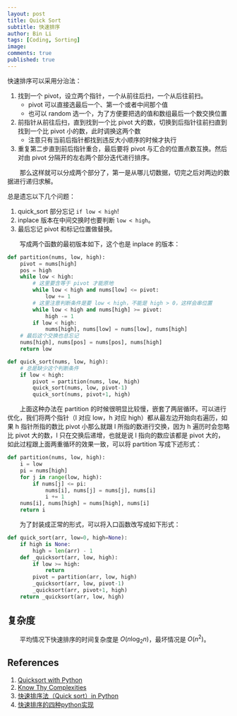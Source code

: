 ```yaml
---
layout: post
title: Quick Sort
subtitle: 快速排序
author: Bin Li
tags: [Coding, Sorting]
image: 
comments: true
published: true
---
```


快速排序可以采用分治法：
1. 找到一个 pivot，设立两个指针，一个从前往后扫，一个从后往前扫。
    * pivot 可以直接选最后一个、第一个或者中间那个值
    * 也可以 random 选一个，为了方便要把选的值和数组最后一个数交换位置
2. 前指针从前往后扫，直到找到一个比 pivot 大的数，切换到后指针往前扫直到找到一个比 pivot 小的数，此时调换这两个数
    * 注意只有当前后指针都找到违反大小顺序的时候才执行
3. 重复第二步直到前后指针重合，最后要将 pivot 与汇合的位置点数互换。然后对由 pivot 分隔开的左右两个部分迭代进行排序。

　　那么这样就可以分成两个部分了，第一是从哪儿切数据，切完之后对两边的数据进行递归求解。
    
总是遗忘以下几个问题：
1. quick_sort 部分忘记 `if low < high`!
2. inplace 版本在中间交换时也要判断 `low < high`。
3. 最后忘记 pivot 和标记位置做替换。

　　写成两个函数的最初版本如下，这个也是 inplace 的版本：
```python
def partition(nums, low, high):
    pivot = nums[high]
    pos = high
    while low < high:
        # 这里要含等于 pivot 才能原地
        while low < high and nums[low] <= pivot:
            low += 1
        # 这里注意判断条件是要 low < high，不能是 high > 0，这样会串位置
        while low < high and nums[high] >= pivot:
            high -= 1
        if low < high:
            nums[high], nums[low] = nums[low], nums[high]
    # 最后这个交换也总忘记
    nums[high], nums[pos] = nums[pos], nums[high]
    return low

def quick_sort(nums, low, high):
    # 总是缺少这个判断条件
    if low < high:
        pivot = partition(nums, low, high)
        quick_sort(nums, low, pivot-1)
        quick_sort(nums, pivot+1, high)
```

　　上面这种办法在 partition 的时候很明显比较慢，嵌套了两层循环。可以进行优化，我们将两个指针（l 对应 low，h 对应 high）都从最左边开始向右遍历，如果 h 指针所指的数比 pivot 小那么就跟 l 所指的数进行交换，因为 h 遍历时会忽略比 pivot 大的数，l 只在交换后递增，也就是说 l 指向的数应该都是 pivot 大的，如此过程跟上面两重循环的效果一致，可以将 partition 写成下述形式：

```python
def partition(nums, low, high):
    i = low
    pi = nums[high]
    for j in range(low, high):
        if nums[j] <= pi:
            nums[i], nums[j] = nums[j], nums[i]
            i += 1
    nums[i], nums[high] = nums[high], nums[i]
    return i
```

　　为了封装成正常的形式，可以将入口函数改写成如下形式：
```python
def quick_sort(arr, low=0, high=None):
    if high is None:
        high = len(arr) - 1
    def _quicksort(arr, low, high):
        if low >= high:
            return
        pivot = partition(arr, low, high)
        _quicksort(arr, low, pivot-1)
        _quicksort(arr, pivot+1, high)
    return _quicksort(arr, low, high)
```

## 复杂度
　　平均情况下快速排序的时间复杂度是 $O(n\log_2n)$，最坏情况是 $O(n^2)$。

## References
1. [Quicksort with Python](https://stackoverflow.com/questions/18262306/quicksort-with-python)
2. [Know Thy Complexities](http://bigocheatsheet.com/)
3. [快速排序法（Quick sort）in Python](http://jialin128.pixnet.net/blog/post/142927691-%5B-%E8%B3%87%E6%96%99%E7%B5%90%E6%A7%8B-%5D-%E5%BF%AB%E9%80%9F%E6%8E%92%E5%BA%8F%E6%B3%95%EF%BC%88quick-sort%EF%BC%89in-python)
4. [快速排序的四种python实现](https://blog.csdn.net/razor87/article/details/71155518)